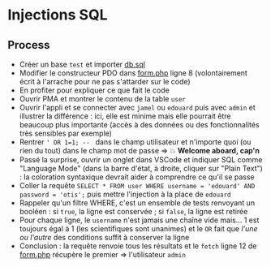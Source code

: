 # Injections SQL

## Process

- Créer un base `test` et importer [db.sql](db.sql)
- Modifier le constructeur PDO dans [form.php](form.php) ligne 8 (volontairement écrit à l'arrache pour ne pas s'attarder sur le code)
- En profiter pour expliquer ce que fait le code
- Ouvrir PMA et montrer le contenu de la table `user`
- Ouvrir l'appli et se connecter avec `jamel` ou `edouard` puis avec `admin` et illustrer la différence : ici, elle est minime mais elle pourrait être beaucoup plus importante (accès à des données ou des fonctionnalités très sensibles par exemple)
- Rentrer `' OR 1=1; -- ` dans le champ utilisateur et n'importe quoi (ou rien du tout) dans le champ mot de passe => :boom: **Welcome aboard, cap'n**
- Passé la surprise, ouvrir un onglet dans VSCode et indiquer SQL comme "Language Mode" (dans la barre d'état, à droite, cliquer sur "Plain Text") : la coloration syntaxique devrait aider à comprendre ce qu'il se passe
- Coller la requête `SELECT * FROM user WHERE username = 'edouard' AND password = 'otis';` puis mettre l'injection à la place de `edouard`
- Rappeler qu'un filtre WHERE, c'est un ensemble de tests renvoyant un booléen : si `true`, la ligne est conservée ; si `false`, la ligne est retirée
- Pour chaque ligne, le `username` n'est jamais une chaîne vide mais... 1 est toujours égal à 1 (les scientifiques sont unanimes) et le `OR` fait que _l'une ou l'autre_ des conditions suffit à conserver la ligne
- Conclusion : la requête renvoie tous les résultats et le `fetch` ligne 12 de [form.php](form.php) récupère le premier => l'utilisateur `admin`
